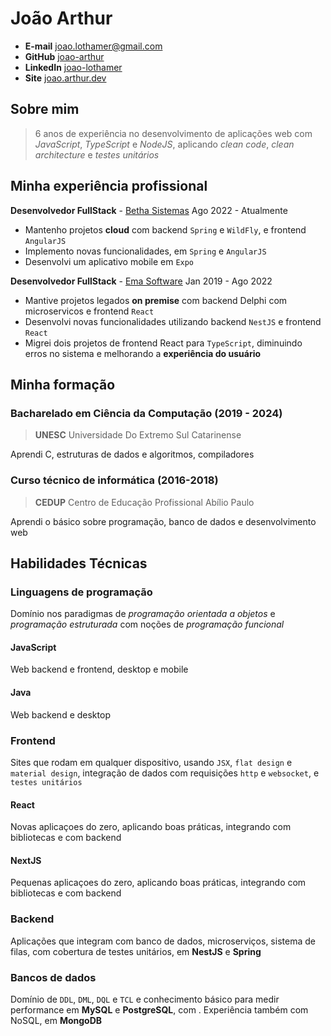 # João Arthur

- **E-mail** [joao.lothamer@gmail.com](mailto://joao.lothamer@gmail.com)
- **GitHub** [joao-arthur](https://github.com/joao-arthur)
- **LinkedIn** [joao-lothamer](https://www.linkedin.com/in/joao-lothamer)
- **Site** [joao.arthur.dev](https://www.joao-arthur.dev)

## Sobre mim

> 6 anos de experiência no desenvolvimento de aplicações web com _JavaScript_, _TypeScript_ e _NodeJS_, aplicando _clean code_, _clean architecture_ e _testes unitários_

## Minha experiência profissional

**Desenvolvedor FullStack** - [Betha Sistemas](https://www.betha.com.br/) Ago 2022 - Atualmente

- Mantenho projetos **cloud** com backend `Spring` e `WildFly`, e frontend `AngularJS`
- Implemento novas funcionalidades, em `Spring` e `AngularJS`
- Desenvolvi um aplicativo mobile em `Expo`

**Desenvolvedor FullStack** - [Ema Software](https://ema.net.br/) Jan 2019 - Ago 2022

- Mantive projetos legados **on premise** com backend Delphi com microservicos e frontend `React`
- Desenvolvi novas funcionalidades utilizando backend `NestJS` e frontend `React`
- Migrei dois projetos de frontend React para `TypeScript`, diminuindo erros no sistema e melhorando a **experiência do usuário**

## Minha formação

### Bacharelado em Ciência da Computação (2019 - 2024)

> **UNESC** Universidade Do Extremo Sul Catarinense

Aprendi C, estruturas de dados e algoritmos, compiladores

### Curso técnico de informática (2016-2018)

> **CEDUP** Centro de Educação Profissional Abílio Paulo

Aprendi o básico sobre programação, banco de dados e desenvolvimento web

## Habilidades Técnicas

### Linguagens de programação

Domínio nos paradigmas de _programação orientada a objetos_ e _programação estruturada_ com noções de _programação funcional_

#### JavaScript

Web backend e frontend, desktop e mobile

#### Java

Web backend e desktop

### Frontend

Sites que rodam em qualquer dispositivo, usando `JSX`, `flat design` e `material design`, integração de dados com requisições `http` e `websocket`, e `testes unitários`

#### React

Novas aplicaçoes do zero, aplicando boas práticas, integrando com bibliotecas e com backend

#### NextJS

Pequenas aplicaçoes do zero, aplicando boas práticas, integrando com bibliotecas e com backend

### Backend

Aplicações que integram com banco de dados, microserviços, sistema de filas, com cobertura de testes unitários, em **NestJS** e **Spring**

### Bancos de dados

Domínio de `DDL`, `DML`, `DQL` e `TCL` e conhecimento básico para medir performance em **MySQL** e **PostgreSQL**, com . Experiência também com NoSQL, em **MongoDB**
